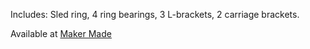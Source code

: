 Includes: Sled ring, 4 ring bearings, 3 L-brackets, 2 carriage brackets.

Available at [Maker Made](https://www.makermade.com/shop)
